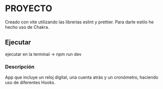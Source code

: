 # PROYECTO

Creado con vite utilizando las librerías eslint y prettier. Para darle estilo he hecho uso de Chakra.

## Ejecutar

ejecutar en la terminal -> npm run dev

### Descripción

App que incluye un reloj digital, una cuenta atrás y un cronómetro, haciendo uso de diferentes Hooks.
